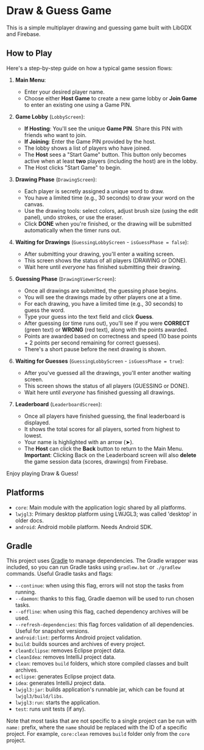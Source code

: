 # Draw & Guess Game

This is a simple multiplayer drawing and guessing game built with LibGDX and Firebase.

## How to Play

Here's a step-by-step guide on how a typical game session flows:

1.  **Main Menu**:

    - Enter your desired player name.
    - Choose either **Host Game** to create a new game lobby or **Join Game** to enter an existing one using a Game PIN.

2.  **Game Lobby** (`LobbyScreen`):

    - **If Hosting**: You'll see the unique **Game PIN**. Share this PIN with friends who want to join.
    - **If Joining**: Enter the Game PIN provided by the host.
    - The lobby shows a list of players who have joined.
    - The **Host** sees a "Start Game" button. This button only becomes active when at least **two** players (including the host) are in the lobby.
    - The Host clicks "Start Game" to begin.

3.  **Drawing Phase** (`DrawingScreen`):

    - Each player is secretly assigned a unique word to draw.
    - You have a limited time (e.g., 30 seconds) to draw your word on the canvas.
    - Use the drawing tools: select colors, adjust brush size (using the edit panel), undo strokes, or use the eraser.
    - Click **DONE** when you're finished, or the drawing will be submitted automatically when the timer runs out.

4.  **Waiting for Drawings** (`GuessingLobbyScreen` - `isGuessPhase = false`):

    - After submitting your drawing, you'll enter a waiting screen.
    - This screen shows the status of all players (DRAWING or DONE).
    - Wait here until _everyone_ has finished submitting their drawing.

5.  **Guessing Phase** (`DrawingViewerScreen`):

    - Once all drawings are submitted, the guessing phase begins.
    - You will see the drawings made by other players one at a time.
    - For each drawing, you have a limited time (e.g., 30 seconds) to guess the word.
    - Type your guess into the text field and click **Guess**.
    - After guessing (or time runs out), you'll see if you were **CORRECT** (green text) or **WRONG** (red text), along with the points awarded.
    - Points are awarded based on correctness and speed (10 base points + 2 points per second remaining for correct guesses).
    - There's a short pause before the next drawing is shown.

6.  **Waiting for Guesses** (`GuessingLobbyScreen` - `isGuessPhase = true`):

    - After you've guessed all the drawings, you'll enter another waiting screen.
    - This screen shows the status of all players (GUESSING or DONE).
    - Wait here until _everyone_ has finished guessing all drawings.

7.  **Leaderboard** (`LeaderboardScreen`):
    - Once all players have finished guessing, the final leaderboard is displayed.
    - It shows the total scores for all players, sorted from highest to lowest.
    - Your name is highlighted with an arrow (➤).
    - The **Host** can click the **Back** button to return to the Main Menu. **Important**: Clicking Back on the Leaderboard screen will also **delete** the game session data (scores, drawings) from Firebase.

Enjoy playing Draw & Guess!

## Platforms

- `core`: Main module with the application logic shared by all platforms.
- `lwjgl3`: Primary desktop platform using LWJGL3; was called 'desktop' in older docs.
- `android`: Android mobile platform. Needs Android SDK.

## Gradle

This project uses [Gradle](https://gradle.org/) to manage dependencies.
The Gradle wrapper was included, so you can run Gradle tasks using `gradlew.bat` or `./gradlew` commands.
Useful Gradle tasks and flags:

- `--continue`: when using this flag, errors will not stop the tasks from running.
- `--daemon`: thanks to this flag, Gradle daemon will be used to run chosen tasks.
- `--offline`: when using this flag, cached dependency archives will be used.
- `--refresh-dependencies`: this flag forces validation of all dependencies. Useful for snapshot versions.
- `android:lint`: performs Android project validation.
- `build`: builds sources and archives of every project.
- `cleanEclipse`: removes Eclipse project data.
- `cleanIdea`: removes IntelliJ project data.
- `clean`: removes `build` folders, which store compiled classes and built archives.
- `eclipse`: generates Eclipse project data.
- `idea`: generates IntelliJ project data.
- `lwjgl3:jar`: builds application's runnable jar, which can be found at `lwjgl3/build/libs`.
- `lwjgl3:run`: starts the application.
- `test`: runs unit tests (if any).

Note that most tasks that are not specific to a single project can be run with `name:` prefix, where the `name` should be replaced with the ID of a specific project.
For example, `core:clean` removes `build` folder only from the `core` project.
